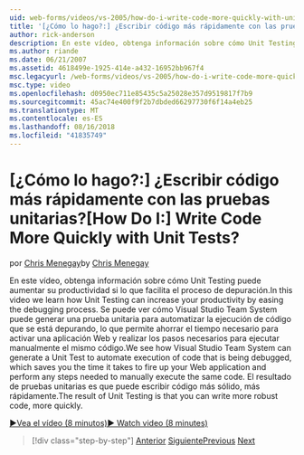 ```yaml
---
uid: web-forms/videos/vs-2005/how-do-i-write-code-more-quickly-with-unit-tests
title: '[¿Cómo lo hago?:] ¿Escribir código más rápidamente con las pruebas unitarias? | Microsoft Docs'
author: rick-anderson
description: En este vídeo, obtenga información sobre cómo Unit Testing puede aumentar su productividad si lo que facilita el proceso de depuración. Podemos ver cómo Visual Studio Team System puede generar un U...
ms.author: riande
ms.date: 06/21/2007
ms.assetid: 4618499e-1925-414e-a432-16952bb967f4
msc.legacyurl: /web-forms/videos/vs-2005/how-do-i-write-code-more-quickly-with-unit-tests
msc.type: video
ms.openlocfilehash: d0950ec711e85435c5a25028e357d9519817f7b9
ms.sourcegitcommit: 45ac74e400f9f2b7dbded66297730f6f14a4eb25
ms.translationtype: MT
ms.contentlocale: es-ES
ms.lasthandoff: 08/16/2018
ms.locfileid: "41835749"
---
```

<a name="how-do-i-write-code-more-quickly-with-unit-tests"></a><span data-ttu-id="efb5e-105">[¿Cómo lo hago?:] ¿Escribir código más rápidamente con las pruebas unitarias?</span><span class="sxs-lookup"><span data-stu-id="efb5e-105">[How Do I:] Write Code More Quickly with Unit Tests?</span></span>
====================
<span data-ttu-id="efb5e-106">por [Chris Menegay](https://twitter.com/CMenegay)</span><span class="sxs-lookup"><span data-stu-id="efb5e-106">by [Chris Menegay](https://twitter.com/CMenegay)</span></span>

<span data-ttu-id="efb5e-107">En este vídeo, obtenga información sobre cómo Unit Testing puede aumentar su productividad si lo que facilita el proceso de depuración.</span><span class="sxs-lookup"><span data-stu-id="efb5e-107">In this video we learn how Unit Testing can increase your productivity by easing the debugging process.</span></span> <span data-ttu-id="efb5e-108">Se puede ver cómo Visual Studio Team System puede generar una prueba unitaria para automatizar la ejecución de código que se está depurando, lo que permite ahorrar el tiempo necesario para activar una aplicación Web y realizar los pasos necesarios para ejecutar manualmente el mismo código.</span><span class="sxs-lookup"><span data-stu-id="efb5e-108">We see how Visual Studio Team System can generate a Unit Test to automate execution of code that is being debugged, which saves you the time it takes to fire up your Web application and perform any steps needed to manually execute the same code.</span></span> <span data-ttu-id="efb5e-109">El resultado de pruebas unitarias es que puede escribir código más sólido, más rápidamente.</span><span class="sxs-lookup"><span data-stu-id="efb5e-109">The result of Unit Testing is that you can write more robust code, more quickly.</span></span>

[<span data-ttu-id="efb5e-110">&#9654;Vea el vídeo (8 minutos)</span><span class="sxs-lookup"><span data-stu-id="efb5e-110">&#9654; Watch video (8 minutes)</span></span>](https://channel9.msdn.com/Blogs/ASP-NET-Site-Videos/how-do-i-write-code-more-quickly-with-unit-tests)

> [!div class="step-by-step"]
> <span data-ttu-id="efb5e-111">[Anterior](how-do-i-create-my-own-bug-work-item.md)
> [Siguiente](how-do-i-practice-test-driven-development.md)</span><span class="sxs-lookup"><span data-stu-id="efb5e-111">[Previous](how-do-i-create-my-own-bug-work-item.md)
[Next](how-do-i-practice-test-driven-development.md)</span></span>
